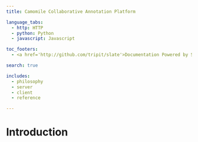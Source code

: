 ```yaml
---
title: Camomile Collaborative Annotation Platform

language_tabs:
  - http: HTTP
  - python: Python
  - javascript: Javascript

toc_footers:
  - <a href='http://github.com/tripit/slate'>Documentation Powered by Slate</a>

search: true

includes:
  - philosophy
  - server
  - client
  - reference

---
```



# Introduction
